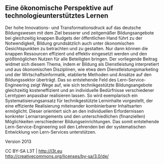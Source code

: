## Eine ökonomische Perspektive auf technologieunterstütztes Lernen

Der hohe Innovations- und Transformationsdruck auf das deutsche Bildungswesen mit dem Ziel besserer und zeitgemäßer Bildungsangebote bei gleichzeitig knappen Budgets der öffentlichen Hand führt zu der Notwendigkeit, Bildung grundsätzlich auch unter ökonomischen Gesichtspunkten zu betrachten und zu gestalten. Nur dann können die knappen Ressourcen effizient und effektiv eingesetzt werden und den größtmöglichen Nutzen für alle Beteiligten bringen. Der vorliegende Beitrag widmet sich diesem Thema, indem er Bildung als Dienstleistung interpretiert und aus ökonomischen Disziplinen, wie etwa dem Dienstleistungsmarketing und der Wirtschaftsinformatik, etablierte Methoden und Ansätze auf den Bildungssektor überträgt. Das so entstehende Feld des Lern-Service-Engineering zeigt Wege auf, wie sich technikgestützte Bildungsangebote gleichzeitig kosteneffizient und an individuelle Bedürfnisse verschiedener Lerntypen anpassbar realisieren lassen. So wird exemplarisch ein Systematisierungsansatz für technikgestützte Lerninhalte vorgestellt, der eine effiziente Realisierung miteinander kombinierbarer Inhaltsarten ermöglicht. Dieser orientiert sich an den individuellen Erfordernissen konkreter Lernarrangements und den unterschiedlichen (finanziellen) Möglichkeiten verschiedener Bildungseinrichtungen. Das somit entstehende Lern-Service-Engineering soll den Lehrenden bei der systematischen Entwicklung von Lern-Services unterstützen.


Version 2013

CC BY-SA L3T | http://l3t.eu  
http://creativecommons.org/licenses/by-sa/3.0/de/
